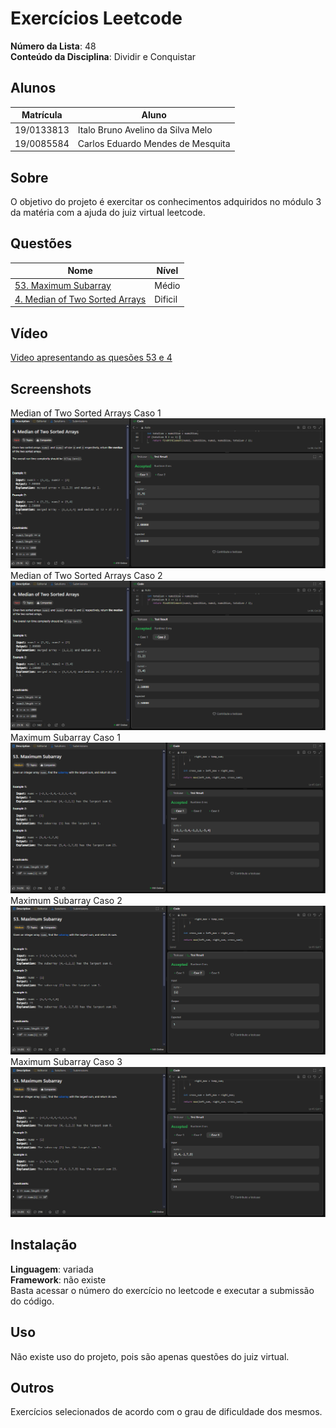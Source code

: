 
# Exercícios Leetcode

**Número da Lista**: 48<br>
**Conteúdo da Disciplina**: Dividir e Conquistar<br>

## Alunos
|Matrícula | Aluno |
| -- | -- |
| 19/0133813 |  Italo Bruno Avelino da Silva Melo |
| 19/0085584 |  Carlos Eduardo Mendes de Mesquita |

## Sobre 
O objetivo do projeto é exercitar os conhecimentos adquiridos no módulo 3 da matéria com a ajuda do juiz virtual leetcode. 

## Questões

|       Nome               |   Nível |
|--------------------------|---------|
| [53. Maximum Subarray](https://leetcode.com/problems/maximum-subarray/description/) | Médio | 
| [4. Median of Two Sorted Arrays](https://leetcode.com/problems/median-of-two-sorted-arrays/description/) | Dificil | 

## Vídeo
 [Video apresentando as quesões 53 e 4](https://youtu.be/GD00pL0ouGI) </br>
## Screenshots
Median of Two Sorted Arrays Caso 1</br>
![Median of Two Sorted Arrays](/assets/Mediana1.png)</br>
Median of Two Sorted Arrays Caso 2</br>
![Median of Two Sorted Arrays](/assets/Mediana2.png)</br>
Maximum Subarray Caso 1</br>
![Maximum Subarray](/assets/maxSub1.png)</br>
Maximum Subarray Caso 2</br>
![Maximum Subarray](/assets/maxSub2.png)</br>
Maximum Subarray Caso 3</br>
![Maximum Subarray](/assets/maxSub3.png)</br>

## Instalação 
**Linguagem**: variada<br>
**Framework**: não existe<br>
Basta acessar o número do exercício no leetcode e executar a submissão do código.

## Uso 
Não existe uso do projeto, pois são apenas questões do juiz virtual.

## Outros 
Exercícios selecionados de acordo com o grau de dificuldade dos mesmos.




